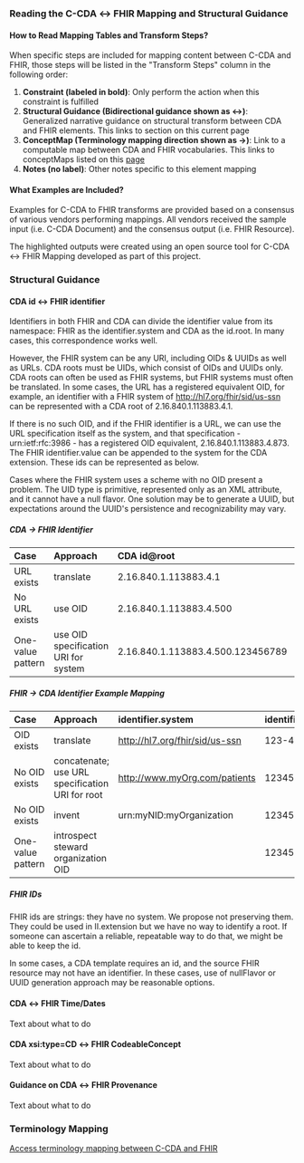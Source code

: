 ### Reading the C-CDA ↔ FHIR Mapping and Structural Guidance 

#### How to Read Mapping Tables and Transform Steps? 

When specific steps are included for mapping content between C-CDA and FHIR, those steps will be listed in the "Transform Steps" column in the following order: 

1. **Constraint (labeled in bold)**: Only perform the action when this constraint is fulfilled
2. **Structural Guidance (Bidirectional guidance shown as ↔)**: Generalized narrative guidance on structural transform between CDA and FHIR elements. This links to section on this current page
3. **ConceptMap (Terminology mapping direction shown as →)**: Link to a computable map between CDA and FHIR vocabularies. This links to conceptMaps listed on this [page](conceptMaps.html)
4. **Notes (no label)**: Other notes specific to this element mapping

#### What Examples are Included?

Examples for C-CDA to FHIR transforms are provided based on a consensus of various vendors performing mappings. All vendors received the sample input (i.e. C-CDA Document) and the consensus output (i.e. FHIR Resource). 

The highlighted outputs were created using an open source tool for C-CDA ↔ FHIR Mapping developed as part of this project.  

### Structural Guidance

#### CDA id ↔ FHIR identifier

Identifiers in both FHIR and CDA can divide the identifier value from its namespace: FHIR as the identifier.system and CDA as the id.root. In many cases, this correspondence works well.

However, the FHIR system can be any URI, including OIDs & UUIDs as well as URLs. CDA roots must be UIDs, which consist of OIDs and UUIDs only. CDA roots can often be used as FHIR systems, but FHIR systems must often be translated. In some cases, the URL has a registered equivalent OID, for example, an identifier with a FHIR system of http://hl7.org/fhir/sid/us-ssn can be represented with a CDA root of 2.16.840.1.113883.4.1.

If there is no such OID, and if the FHIR identifier is a URL, we can use the URL specification itself as the system, and that specification - urn:ietf:rfc:3986 - has a registered OID equivalent, 2.16.840.1.113883.4.873. The FHIR identifier.value can be appended to the system for the CDA extension. These ids can be represented as below.

Cases where the FHIR system uses a scheme with no OID present a problem. The UID type is primitive, represented only as an XML attribute, and it cannot have a null flavor. One solution may be to generate a UUID, but expectations around the UUID's persistence and recognizability may vary.

##### CDA → FHIR Identifier

|Case|Approach|CDA id@root|CDA id@extension|identifier.system|identifier.value|
|:--|:--|:--|:--|:--|:--|
|URL exists|translate|2.16.840.1.113883.4.1|123-45-6789|http://hl7.org/fhir/sid/us-ssn|123-45-6789
|No URL exists|use OID|2.16.840.1.113883.4.500|1234567890V123456|urn:oid:2.16.840.1.113883.4.500|1234567890V123456
|One-value pattern|use OID specification URI for system|2.16.840.1.113883.4.500.123456789||urn:ietf:rfc:3986|urn:oid:2.16.840.1.113883.4.500.123456789

##### FHIR → CDA Identifier Example Mapping

|Case|Approach|identifier.system|identifier.value|CDA id@root|CDA id@extension|
|:--|:--|:--|:--|:--|:--|
|OID exists|translate|http://hl7.org/fhir/sid/us-ssn|123-45-6789|	2.16.840.1.113883.4.1|123-45-6789
|No OID exists|concatenate; use URL specification URI for root|http://www.myOrg.com/patients|123456789|2.16.840.1.113883.4.873 <br/> (OID for urn:ietf:rfc:3986)|http://www.myOrg.com/patients/123456789
|No OID exists|invent|urn:myNID:myOrganization|123456789|f9a48f2a-0f86-11ed-861d-0242ac120002|urn:myNID:myOrganization:123456789
|One-value pattern|introspect steward organization OID||123456789|2.16.840.1.113883.4.349|123456789

##### FHIR IDs ######

FHIR ids are strings: they have no system. We propose not preserving them. They could be used in II.extension but we have no way to identify a root. If someone can ascertain a reliable, repeatable way to do that, we might be able to keep the id.

In some cases, a CDA template requires an id, and the source FHIR resource may not have an identifier. In these cases, use of nullFlavor or UUID generation approach may be reasonable options.

#### CDA ↔ FHIR Time/Dates

Text about what to do

#### CDA xsi:type=CD ↔ FHIR CodeableConcept

Text about what to do

####  Guidance on CDA ↔ FHIR Provenance

Text about what to do

### Terminology Mapping ###

[Access terminology mapping between C-CDA and FHIR](conceptMaps.html)  